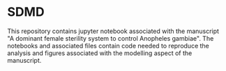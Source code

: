 # SDMD
This repository contains jupyter notebook associated with the manuscript "A dominant female sterility system to control Anopheles gambiae". The notebooks and associated files contain code needed to reproduce the analysis and figures associated with the modelling aspect of the manuscript.
